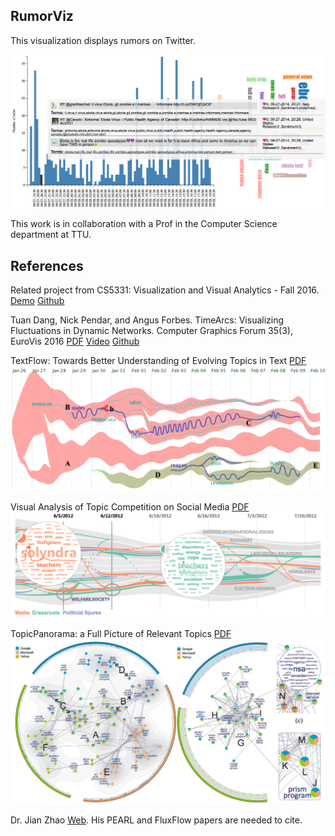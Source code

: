 ## RumorViz
This visualization displays rumors on Twitter.

![ScreenShot](https://github.com/iDataVisualizationLab/RumorViz/blob/master/figures/Teaser.png)

This work is in collaboration with a Prof in the Computer Science department at TTU.

## References
Related project from CS5331: Visualization and Visual Analytics - Fall 2016. [Demo](https://manorepo.github.io/Text-Visualization/index.html) [Github](https://github.com/manorepo/Text-Visualization)

Tuan Dang, Nick Pendar, and Angus Forbes. TimeArcs: Visualizing Fluctuations in Dynamic Networks. Computer Graphics Forum 35(3), EuroVis 2016 [PDF](https://www.cs.uic.edu/~tdang/TimeArcs/EuroVis2016/TimeArcs_Dang_EuroVis2016.pdf) [Video](https://www.cs.uic.edu/~tdang/TimeArcs/EuroVis2016/TimeArcs_Dang_EuroVis2016.mp4) [Github](https://github.com/CreativeCodingLab/TimeArcs) 

TextFlow: Towards Better Understanding of Evolving Topics in Text [PDF](http://research.microsoft.com/en-us/um/people/weiweicu/images/flow.pdf)
![ScreenShot](https://github.com/iDataVisualizationLab/RumorViz/blob/master/figures/TextFlow2011.png)

Visual Analysis of Topic Competition on Social Media [PDF](http://shixialiu.com/publications/topiccoompete/paper.pdf)
![ScreenShot](https://github.com/iDataVisualizationLab/RumorViz/blob/master/figures/TopicCompetition.png)

TopicPanorama: a Full Picture of Relevant Topics
[PDF](http://shixialiu.com/publications/TopicPanorama/paper.pdf)
![ScreenShot](https://github.com/iDataVisualizationLab/RumorViz/blob/master/figures/TopicPanorama.png)

	
Dr. Jian Zhao [Web](http://www.cs.toronto.edu/~jianzhao/). His PEARL and FluxFlow papers are needed to cite. 
